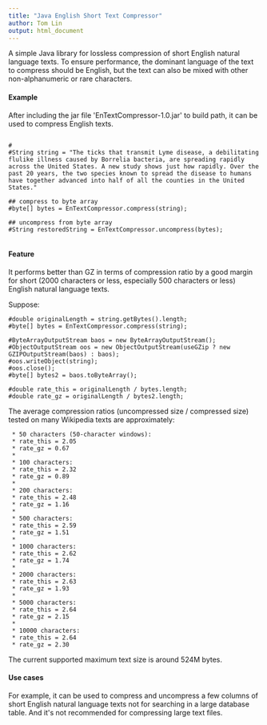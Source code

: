 ```yaml
---
title: "Java English Short Text Compressor"
author: Tom Lin
output: html_document
---
```


A simple Java library for lossless compression of short English natural language texts. To ensure performance, the dominant language of the text to compress should be English, but the text can also be mixed with other non-alphanumeric or rare characters. 



#### Example

After including the jar file 'EnTextCompressor-1.0.jar' to build path, it can be used to compress English texts.


```{r compress}

#
#String string = "The ticks that transmit Lyme disease, a debilitating flulike illness caused by Borrelia bacteria, are spreading rapidly across the United States. A new study shows just how rapidly. Over the past 20 years, the two species known to spread the disease to humans have together advanced into half of all the counties in the United States."

## compress to byte array
#byte[] bytes = EnTextCompressor.compress(string);

## uncompress from byte array
#String restoredString = EnTextCompressor.uncompress(bytes);


```


#### Feature

It performs better than GZ in terms of compression ratio by a good margin for short (2000 characters or less, especially 500 characters or less) English natural language texts. 

Suppose:

```{r}
#double originalLength = string.getBytes().length;
#byte[] bytes = EnTextCompressor.compress(string);

#ByteArrayOutputStream baos = new ByteArrayOutputStream();
#ObjectOutputStream oos = new ObjectOutputStream(useGZip ? new GZIPOutputStream(baos) : baos);
#oos.writeObject(string);
#oos.close();
#byte[] bytes2 = baos.toByteArray();

#double rate_this = originalLength / bytes.length;
#double rate_gz = originalLength / bytes2.length;

```

The average compression ratios (uncompressed size / compressed size) tested on many Wikipedia texts are approximately:
	  
	 * 50 characters (50-character windows): 
	 * rate_this = 2.05
	 * rate_gz = 0.67
	 * 
	 * 100 characters:
	 * rate_this = 2.32
	 * rate_gz = 0.89
	 * 
	 * 200 characters:
	 * rate_this = 2.48
	 * rate_gz = 1.16
	 * 
	 * 500 characters:
	 * rate_this = 2.59
	 * rate_gz = 1.51
	 * 
	 * 1000 characters:
	 * rate_this = 2.62
	 * rate_gz = 1.74
	 * 
	 * 2000 characters:
	 * rate_this = 2.63
	 * rate_gz = 1.93
	 * 
	 * 5000 characters:
	 * rate_this = 2.64 
	 * rate_gz = 2.15
	 * 
	 * 10000 characters:
	 * rate_this = 2.64 
	 * rate_gz = 2.30

The current supported maximum text size is around 524M bytes.

#### Use cases

For example, it can be used to compress and uncompress a few columns of short English natural language texts not for searching in a large database table. And it's not recommended for compressing large text files.

